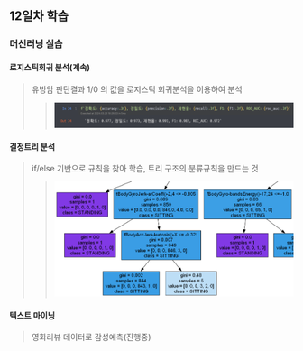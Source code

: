 ## 12일차 학습

### 머신러닝 실습

#### 로지스틱회귀 분석(계속)
> 유방암 판단결과 1/0 의 값을 로지스틱 회귀분석을 이용하여 분석
>> ![로지스틱회귀분석](https://github.com/LegdayDev/BigData-Analysis/blob/master/day12/images/ba25.png)

#### 결정트리 분석
> if/else 기반으로 규칙을 찾아 학습, 트리 구조의 분류규칙을 만드는 것
>> ![결정트리 시각화](https://github.com/LegdayDev/BigData-Analysis/blob/master/day12/images/ba26.png)
#### 텍스트 마이닝
> 영화리뷰 데이터로 감성예측(진행중)